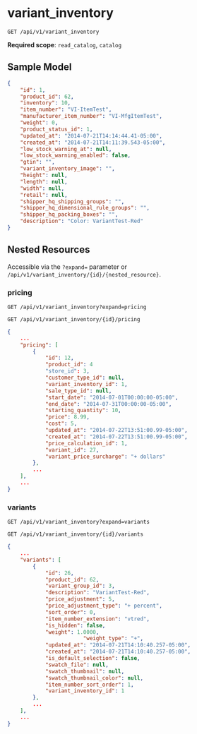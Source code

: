 variant_inventory
=================

```shell
GET /api/v1/variant_inventory
```

**Required scope**: `read_catalog`, `catalog`

Sample Model
------------

```json
{
	"id": 1,
	"product_id": 62,
	"inventory": 10,
	"item_number": "VI-ItemTest",
	"manufacturer_item_number": "VI-MfgItemTest",
	"weight": 0,
	"product_status_id": 1,
	"updated_at": "2014-07-21T14:14:44.41-05:00",
	"created_at": "2014-07-21T14:11:39.543-05:00",
	"low_stock_warning_at": null,
	"low_stock_warning_enabled": false,
	"gtin": "",
	"variant_inventory_image": "",
	"height": null,
	"length": null,
	"width": null,
	"retail": null,
	"shipper_hq_shipping_groups": "",
	"shipper_hq_dimensional_rule_groups": "",
	"shipper_hq_packing_boxes": "",
	"description": "Color: VariantTest-Red"
}
```

Nested Resources
----------------

Accessible via the `?expand=` parameter or `/api/v1/variant_inventory/{id}/{nested_resource}`.

### pricing

```shell
GET /api/v1/variant_inventory?expand=pricing
```

```shell
GET /api/v1/variant_inventory/{id}/pricing
```

```json
{
	...
	"pricing": [
		{
			"id": 12,
			"product_id": 4
			"store_id": 3,
			"customer_type_id": null,
			"variant_inventory_id": 1,
			"sale_type_id": null,
			"start_date": "2014-07-01T00:00:00-05:00",
			"end_date": "2014-07-31T00:00:00-05:00",
			"starting_quantity": 10,
			"price": 8.99,
			"cost": 5,
			"updated_at": "2014-07-22T13:51:00.99-05:00",
			"created_at": "2014-07-22T13:51:00.99-05:00",
			"price_calculation_id": 1,
			"variant_id": 27,
			"variant_price_surcharge": "+ dollars"
		},
		...
	],
	...
}
```

### variants

```shell
GET /api/v1/variant_inventory?expand=variants
```

```shell
GET /api/v1/variant_inventory/{id}/variants
```

```json
{
	...
	"variants": [
		{
			"id": 26,
			"product_id": 62,
			"variant_group_id": 3,
			"description": "VariantTest-Red",
			"price_adjustment": 5,
			"price_adjustment_type": "+ percent",
			"sort_order": 0,
			"item_number_extension": "vtred",
			"is_hidden": false,
			"weight": 1.0000,
                        "weight_type": "+",
			"updated_at": "2014-07-21T14:10:40.257-05:00",
			"created_at": "2014-07-21T14:10:40.257-05:00",
			"is_default_selection": false,
			"swatch_file": null,
			"swatch_thumbnail": null,
			"swatch_thumbnail_color": null,
			"item_number_sort_order": 1,
			"variant_inventory_id": 1
		},
		...
	],
	...
}
```